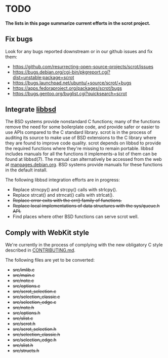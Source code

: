 # TODO

#### The lists in this page summarize current efforts in the scrot project.

## Fix bugs

Look for any bugs reported downstream or in our github issues and fix them:
- https://github.com/resurrecting-open-source-projects/scrot/issues
- https://bugs.debian.org/cgi-bin/pkgreport.cgi?dist=unstable;package=scrot
- https://bugs.launchpad.net/ubuntu/+source/scrot/+bugs
- https://apps.fedoraproject.org/packages/scrot/bugs
- https://bugs.gentoo.org/buglist.cgi?quicksearch=scrot

## Integrate [libbsd](https://libbsd.freedesktop.org/wiki/)

The BSD systems provide nonstandard C functions; many of the functions remove
the need for some boilerplate code, and provide safer or easier to use APIs
compared to the C standard library.
scrot is in the process of auditing its source to make use of BSD extensions
to the C library where they are found to improve code quality. scrot depends on
libbsd to provide the required functions where they're missing to remain
portable. libbsd includes manuals for all the functions it implements-a list of
them can be found at libbsd(7). The manual can alternatively be accessed from
the web at [manpages.debian.org](https://manpages.debian.org/unstable/libbsd-dev/libbsd.7.en.html).
BSD systems provide manuals for these functions in the default install.

The following libbsd integration efforts are in progress:
- Replace strncpy() and strcpy() calls with strlcpy().
- Replace strcat() and strncat() calls with strlcat().
- ~~Replace error exits with the err() family of functions.~~
- ~~Replace local implementations of data structures with the sys/queue.h API.~~
- Find places where other BSD functions can serve scrot well.

## Comply with WebKit style
We're currently in the process of complying with the new obligatory C style
described in [CONTRIBUTING.md](CONTRIBUTING.md).

The following files are yet to be converted:
- ~~src/imlib.c~~
- ~~src/main.c~~
- ~~src/note.c~~
- ~~src/options.c~~
- ~~src/scrot_selection.c~~
- ~~src/selection_classic.c~~
- ~~src/selection_edge.c~~
- ~~src/note.h~~
- ~~src/options.h~~
- ~~src/slist.c~~
- ~~src/scrot.h~~
- ~~src/scrot_selection.h~~
- ~~src/selection_classic.h~~
- ~~src/selection_edge.h~~
- ~~src/slist.h~~
- ~~src/structs.h~~

